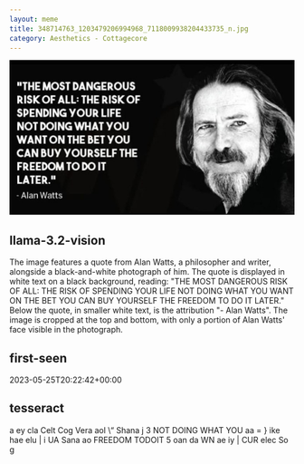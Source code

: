 ```yaml
---
layout: meme
title: 348714763_1203479206994968_7118009938204433735_n.jpg
category: Aesthetics - Cottagecore
---
```


<div markdown="0"><a href="348714763_1203479206994968_7118009938204433735_n.jpg"><img class="photo" src="348714763_1203479206994968_7118009938204433735_n.jpg" /></a>

<h2>llama-3.2-vision</h2>
<p title="Llama-3.2-Vision-11B is a really good model that probably gets the visual details right but doesn't understand literary or media references, and often fails to accurately represent the physical arrangement of objects and the implied relationships between the objects.">The image features a quote from Alan Watts, a philosopher and writer, alongside a black-and-white photograph of him. The quote is displayed in white text on a black background, reading: &quot;THE MOST DANGEROUS RISK OF ALL: THE RISK OF SPENDING YOUR LIFE NOT DOING WHAT YOU WANT ON THE BET YOU CAN BUY YOURSELF THE FREEDOM TO DO IT LATER.&quot; Below the quote, in smaller white text, is the attribution &quot;- Alan Watts&quot;. The image is cropped at the top and bottom, with only a portion of Alan Watts&#x27; face visible in the photograph.</p>

<h2>first-seen</h2>
<p title="Because Git doesn't preserve file modification times, this metadata file contains the file's modification time when it was added to the library.">2023-05-25T20:22:42+00:00</p>

<h2>tesseract</h2>
<p title="Tesseract is often terrible and just gives a lot of nonsense characters, but it used to be the state of the art, and usually it is better at correctly representing text than llama-3.2-vision-11b.">a ey cla Celt  Cog Vera aol \“ Shana j 3 NOT DOING WHAT YOU aa = &#125; ike hae elu | i UA Sana ao FREEDOM TODOIT 5 oan da  WN ae iy |  CUR elec So g</p>

</div>

